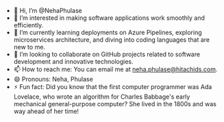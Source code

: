- 👋 Hi, I’m @NehaPhulase
- 👀 I’m interested in making software applications work smoothly and efficiently.
- 🌱 I’m currently learning deployments on Azure Pipelines, exploring microservices architecture, and diving into coding languages that are new to me.
- 💞️ I’m looking to collaborate on GitHub projects related to software development and innovative technologies.
- 📫 How to reach me: You can email me at neha.phulase@hitachids.com.
- 😄 Pronouns: Neha, Phulase
- ⚡ Fun fact: Did you know that the first computer programmer was Ada Lovelace, who wrote an algorithm for Charles Babbage's early mechanical general-purpose computer? She lived in the 1800s and was way ahead of her time!

<!---
NehaPhulase/NehaPhulase is a ✨ special ✨ repository because its `README.md` (this file) appears on your GitHub profile.
You can click the Preview link to take a look at your changes.
--->
